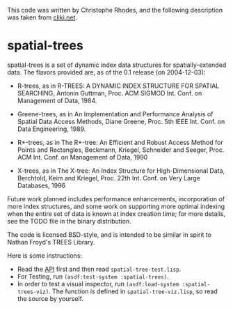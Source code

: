 This code was written by Christophe Rhodes, and the following
description was taken from
[cliki.net](http://www.cliki.net/spatial-trees).

spatial-trees
=============

spatial-trees is a set of dynamic index data structures for
spatially-extended data. The flavors provided are, as of the 0.1
release (on 2004-12-03):

* R-trees, as in R-TREES: A DYNAMIC INDEX STRUCTURE FOR SPATIAL
  SEARCHING, Antonin Guttman, Proc. ACM SIGMOD Int. Conf. on
  Management of Data, 1984.
  
* Greene-trees, as in An Implementation and Performance Analysis of
  Spatial Data Access Methods, Diane Greene, Proc. 5th IEEE
  Int. Conf. on Data Engineering, 1989.
  
* R*-trees, as in The R*-tree: An Efficient and Robust Access Method
  for Points and Rectangles, Beckmann, Kriegel, Schneider and Seeger,
  Proc. ACM Int. Conf. on Management of Data, 1990
  
* X-trees, as in The X-tree: An Index Structure for High-Dimensional
  Data, Berchtold, Keim and Kriegel, Proc. 22th Int. Conf. on Very
  Large Databases, 1996

Future work planned includes performance enhancements, incorporation
of more index structures, and some work on supporting more optimal
indexing when the entire set of data is known at index creation time;
for more details, see the TODO file in the binary distribution.

The code is licensed BSD-style, and is intended to be similar in
spirit to Nathan Froyd's TREES Library.

Here is some instructions:

* Read the [API](./api.org) first and
  then read `spatial-tree-test.lisp`.
* For Testing, run `(asdf:test-system :spatial-trees)`.
* In order to test a visual inspector, run  `(asdf:load-system
  :spatial-trees-viz)`. The function is defined in
  `spatial-tree-viz.lisp`, so read the source by yourself.


